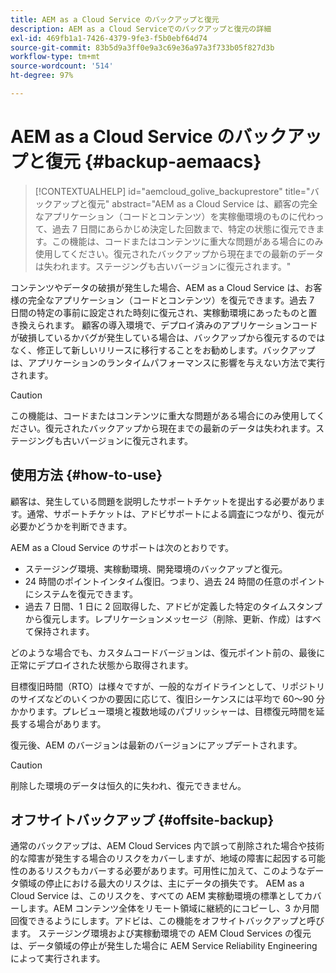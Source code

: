 ```yaml
---
title: AEM as a Cloud Service のバックアップと復元
description: AEM as a Cloud Serviceでのバックアップと復元の詳細
exl-id: 469fb1a1-7426-4379-9fe3-f5b0ebf64d74
source-git-commit: 83b5d9a3ff0e9a3c69e36a97a3f733b05f827d3b
workflow-type: tm+mt
source-wordcount: '514'
ht-degree: 97%

---
```



# AEM as a Cloud Service のバックアップと復元 {#backup-aemaacs}

>[!CONTEXTUALHELP]
>id="aemcloud_golive_backuprestore"
>title="バックアップと復元"
>abstract="AEM as a Cloud Service は、顧客の完全なアプリケーション（コードとコンテンツ）を実稼働環境のものに代わって、過去 7 日間にあらかじめ決定した回数まで、特定の状態に復元できます。この機能は、コードまたはコンテンツに重大な問題がある場合にのみ使用してください。復元されたバックアップから現在までの最新のデータは失われます。ステージングも古いバージョンに復元されます。"

コンテンツやデータの破損が発生した場合、AEM as a Cloud Service は、お客様の完全なアプリケーション（コードとコンテンツ）を復元できます。過去 7 日間の特定の事前に設定された時刻に復元され、実稼動環境にあったものと置き換えられます。
顧客の導入環境で、デプロイ済みのアプリケーションコードが破損しているかバグが発生している場合は、バックアップから復元するのではなく、修正して新しいリリースに移行することをお勧めします。バックアップは、アプリケーションのランタイムパフォーマンスに影響を与えない方法で実行されます。

>[!CAUTION]
>
>この機能は、コードまたはコンテンツに重大な問題がある場合にのみ使用してください。復元されたバックアップから現在までの最新のデータは失われます。ステージングも古いバージョンに復元されます。

## 使用方法 {#how-to-use}

顧客は、発生している問題を説明したサポートチケットを提出する必要があります。通常、サポートチケットは、アドビサポートによる調査につながり、復元が必要かどうかを判断できます。

AEM as a Cloud Service のサポートは次のとおりです。

* ステージング環境、実稼動環境、開発環境のバックアップと復元。
* 24 時間のポイントインタイム復旧。つまり、過去 24 時間の任意のポイントにシステムを復元できます。
* 過去 7 日間、1 日に 2 回取得した、アドビが定義した特定のタイムスタンプから復元します。レプリケーションメッセージ（削除、更新、作成）はすべて保持されます。

どのような場合でも、カスタムコードバージョンは、復元ポイント前の、最後に正常にデプロイされた状態から取得されます。

目標復旧時間（RTO）は様々ですが、一般的なガイドラインとして、リポジトリのサイズなどのいくつかの要因に応じて、復旧シーケンスには平均で 60～90 分かかります。プレビュー環境と複数地域のパブリッシャーは、目標復元時間を延長する場合があります。

復元後、AEM のバージョンは最新のバージョンにアップデートされます。

>[!CAUTION]
>
>削除した環境のデータは恒久的に失われ、復元できません。

## オフサイトバックアップ {#offsite-backup}

通常のバックアップは、AEM Cloud Services 内で誤って削除された場合や技術的な障害が発生する場合のリスクをカバーしますが、地域の障害に起因する可能性のあるリスクもカバーする必要があります。可用性に加えて、このようなデータ領域の停止における最大のリスクは、主にデータの損失です。
AEM as a Cloud Service は、このリスクを、すべての AEM 実稼動環境の標準としてカバーします。AEM コンテンツ全体をリモート領域に継続的にコピーし、3 か月間回復できるようにします。アドビは、この機能をオフサイトバックアップと呼びます。
ステージング環境および実稼動環境での AEM Cloud Services の復元は、データ領域の停止が発生した場合に AEM Service Reliability Engineering によって実行されます。